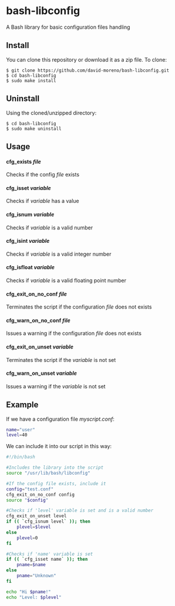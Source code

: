 # bash-libconfig

A Bash library for basic configuration files handling

Install
-------

You can clone this repository or download it as a zip file. To clone:

    $ git clone https://github.com/david-moreno/bash-libconfig.git
    $ cd bash-libconfig
    $ sudo make install

Uninstall
---------

Using the cloned/unzipped directory:

    $ cd bash-libconfig
    $ sudo make uninstall

Usage
-----

#### cfg_exists *file*
Checks if the config *file* exists

#### cfg_isset *variable*
Checks if *variable* has a value

#### cfg_isnum *variable*
Checks if *variable* is a valid number

#### cfg_isint *variable*
Checks if *variable* is a valid integer number

#### cfg_isfloat *variable*
Checks if *variable* is a valid floating point number

#### cfg_exit_on_no_conf *file*
Terminates the script if the configuration *file* does not exists

#### cfg_warn_on_no_conf *file*
Issues a warning if the configuration *file* does not exists

#### cfg_exit_on_unset *variable*
Terminates the script if the *variable* is not set

#### cfg_warn_on_unset *variable*
Issues a warning if the *variable* is not set

Example
-------

If we have a configuration file *myscript.conf*:

```bash
name="user"
level=40
```

We can include it into our script in this way:

```bash
#!/bin/bash

#Includes the library into the script
source "/usr/lib/bash/libconfig"

#If the config file exists, include it
config="test.conf"
cfg_exit_on_no_conf config
source "$config"

#Checks if 'level' variable is set and is a valid number
cfg_exit_on_unset level
if (( `cfg_isnum level` )); then
	plevel=$level
else
	plevel=0
fi

#Checks if 'name' variable is set
if (( `cfg_isset name` )); then
	pname=$name
else
	pname="Unknown"
fi

echo "Hi $pname!"
echo "Level: $plevel"
```
